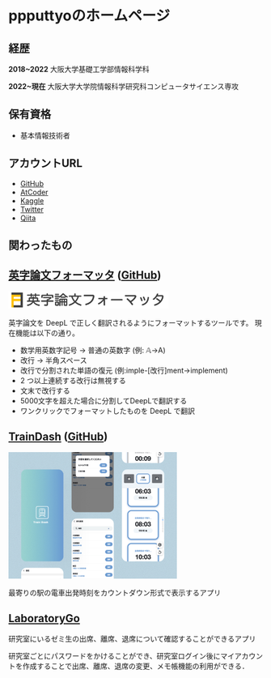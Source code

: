 # ppputtyoのホームページ


## 経歴
<b>2018~2022</b> 大阪大学基礎工学部情報科学科

<b>2022~現在</b> 大阪大学大学院情報科学研究科コンピュータサイエンス専攻

## 保有資格
- 基本情報技術者

## アカウントURL

- [GitHub](https://github.com/ppputtyo)
- [AtCoder](https://atcoder.jp/users/ppputtyo)
- [Kaggle](https://www.kaggle.com/ppputtyo)
- [Twitter](https://twitter.com/p_kyopro)
- [Qiita](https://qiita.com/ppputtyo)

## 関わったもの

## [英字論文フォーマッタ](http://to-normal-code.herokuapp.com/to-normal-code) ([GitHub](https://github.com/ppputtyo/ToNormalCode))
<img src="image/formatter_logo.png" height="35px">


英字論文を DeepL で正しく翻訳されるようにフォーマットするツールです。
現在機能は以下の通り。
-   数学用英数字記号 → 普通の英数字 (例: 𝔸→A)
-   改行 → 半角スペース
-   改行で分割された単語の復元 (例:imple-[改行]ment→implement)
-   2 つ以上連続する改行は無視する
-   文末で改行する
-   5000文字を超えた場合に分割してDeepLで翻訳する
-   ワンクリックでフォーマットしたものを DeepL で翻訳


## [TrainDash](https://train-front.vercel.app/) ([GitHub](https://github.com/yuzuki-aritomo/train_front))
<img src="image/TrainDash.jpg" height="250px">

最寄りの駅の電車出発時刻をカウントダウン形式で表示するアプリ


## [LaboratoryGo](https://play.google.com/store/apps/details?id=ac.inoue.laboratorygo)
研究室にいるゼミ生の出席、離席、退席について確認することができるアプリ

研究室ごとにパスワードをかけることができ、研究室ログイン後にマイアカウントを作成することで出席、離席、退席の変更、メモ帳機能の利用ができる．






<!-- Algorithm: highest 1071

Heuristic: highest 1371 -->

